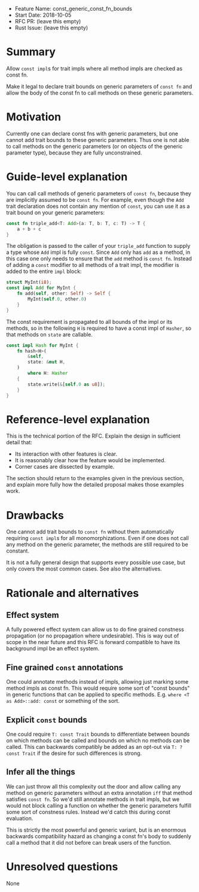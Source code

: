 - Feature Name: const_generic_const_fn_bounds
- Start Date: 2018-10-05
- RFC PR: (leave this empty)
- Rust Issue: (leave this empty)

# Summary
[summary]: #summary

Allow `const impl`s for trait impls where all method impls are checked as const fn.

Make it legal to declare trait bounds on generic parameters of `const fn` and allow
the body of the const fn to call methods on these generic parameters.

# Motivation
[motivation]: #motivation

Currently one can declare const fns with generic parameters, but one cannot add trait bounds to these
generic parameters. Thus one is not able to call methods on the generic parameters (or on objects of the
generic parameter type), because they are fully unconstrained.

# Guide-level explanation
[guide-level-explanation]: #guide-level-explanation

You can call call methods of generic parameters of `const fn`, because they are implicitly assumed to be
`const fn`. For example, even though the `Add` trait declaration does not contain any mention of `const`,
you can use it as a trait bound on your generic parameters:

```rust
const fn triple_add<T: Add>(a: T, b: T, c: T) -> T {
    a + b + c
}
```

The obligation is passed to the caller of your `triple_add` function to supply a type whose `Add` impl is fully
`const`. Since `Add` only has `add` as a method, in this case one only needs to ensure that the `add` method is
`const fn`. Instead of adding a `const` modifier to all methods of a trait impl, the modifier is added to the entire
`impl` block:

```rust
struct MyInt(i8);
const impl Add for MyInt {
    fn add(self, other: Self) -> Self {
        MyInt(self.0, other.0)
    }
}
```

The const requirement is propagated to all bounds of the impl or its methods,
so in the following `H` is required to have a const impl of `Hasher`, so that
methods on `state` are callable.

```rust
const impl Hash for MyInt {
    fn hash<H>(
        &self,
        state: &mut H,
    )
        where H: Hasher
    {
        state.write(&[self.0 as u8]);
    }
}
```

# Reference-level explanation
[reference-level-explanation]: #reference-level-explanation

This is the technical portion of the RFC. Explain the design in sufficient detail that:

- Its interaction with other features is clear.
- It is reasonably clear how the feature would be implemented.
- Corner cases are dissected by example.

The section should return to the examples given in the previous section, and explain more fully how the detailed proposal makes those examples work.

# Drawbacks
[drawbacks]: #drawbacks

One cannot add trait bounds to `const fn` without them automatically
requiring `const impl`s for all monomorphizations. Even if one does not
call any method on the generic parameter, the methods are still required to be constant.

It is not a fully general design that supports every possible use case,
but only covers the most common cases. See also the alternatives.

# Rationale and alternatives
[rationale-and-alternatives]: #rationale-and-alternatives

## Effect system

A fully powered effect system can allow us to do fine grained constness propagation
(or no propagation where undesirable). This is way out of scope in the near future
and this RFC is forward compatible to have its background impl be an effect system.

## Fine grained `const` annotations

One could annotate methods instead of impls, allowing just marking some method impls
as const fn. This would require some sort of "const bounds" in generic functions that
can be applied to specific methods. E.g. `where <T as Add>::add: const` or something of
the sort.

## Explicit `const` bounds

One could require `T: const Trait` bounds to differentiate between bounds on which methods
can be called and bounds on which no methods can be called. This can backwards compatibly be
added as an opt-out via `T: ?const Trait` if the desire for such differences is strong.

## Infer all the things

We can just throw all this complexity out the door and allow calling any method on generic
parameters without an extra annotation `iff` that method satisfies `const fn`. So we'd still
annotate methods in trait impls, but we would not block calling a function on whether the
generic parameters fulfill some sort of constness rules. Instead we'd catch this during
const evaluation.

This is strictly the most powerful and generic variant, but is an enormous backwards compatibility
hazard as changing a const fn's body to suddenly call a method that it did not before can break
users of the function.

# Unresolved questions
[unresolved-questions]: #unresolved-questions

None